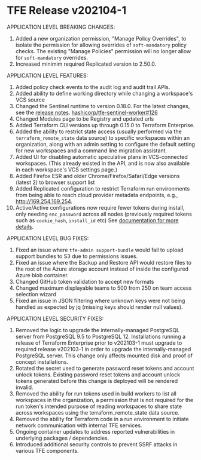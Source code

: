 # TFE Release v202104-1


APPLICATION LEVEL BREAKING CHANGES:

1. Added a new organization permission, "Manage Policy Overrides", to isolate the permission for allowing overrides of `soft-mandatory` policy checks. The existing "Manage Policies" permission will no longer allow for `soft-mandatory` overrides.
1. Increased minimim required Replicated version to 2.50.0.

APPLICATION LEVEL FEATURES:

1. Added policy check events to the audit log and audit trail APIs.
1. Added ability to define working directory while changing a workspace's VCS source
1. Changed the Sentinel runtime to version 0.18.0. For the latest changes, see the [release notes](https://docs.hashicorp.com/sentinel/changelog). [hashicorp/tfe-sentinel-worker#126](https://github.com/hashicorp/tfe-sentinel-worker/pull/126)
1. Changed Modules page to be Registry and updated urls
1. Added Terraform CLI versions up through 0.15.0 to Terraform Enterprise.
1. Added the ability to restrict state access (usually performed via the `terraform_remote_state` data source) to specific workspaces within an organization, along with an admin setting to configure the default setting for new workspaces and a command line migration assistant.
1. Added UI for disabling automatic speculative plans in VCS-connected workspaces. (This already existed in the API, and is now also available in each workspace's VCS settings page.)
1. Added Firefox ESR and older Chrome/Firefox/Safari/Edge versions (latest 2) to browser support list
1. Added Replicated configuration to restrict Terraform run environments from being able to reach cloud provider metadata endpoints, e.g., http://169.254.169.254.
1. Active/Active configurations now require fewer tokens during install, only needing `enc_password` across all nodes (previously required tokens such as `cookie_hash`, `install_id` etc) See [documentation for more details](https://www.terraform.io/docs/enterprise/install/active-active.html).


APPLICATION LEVEL BUG FIXES:
1. Fixed an issue where `tfe-admin support-bundle` would fail to upload support bundles to S3 due to permissions issues.
1. Fixed an issue where the Backup and Restore API would restore files to the root of the Azure storage account instead of inside the configured Azure blob container.
1. Changed GitHub token validation to accept new formats
1. Changed maximum displayable teams to 500 from 250 on team access selection wizard
1. Fixed an issue in JSON filtering where unknown keys were not being handled as expected by jq (missing keys should render null values).

APPLICATION LEVEL SECURITY FIXES:
1. Removed the logic to upgrade the internally-managed PostgreSQL server from PostgreSQL 9.5 to PostgreSQL 12. Installations running a release of Terraform Enterprise prior to v202103-1 must upgrade to required release v202103-1 in order to upgrade the internally-managed PostgreSQL server. This change only affects mounted disk and proof of concept installations.
1. Rotated the secret used to generate password reset tokens and account unlock tokens. Existing password reset tokens and account unlock tokens generated before this change is deployed will be rendered invalid.
1. Removed the ability for run tokens used in build workers to list all workspaces in the organization, a permission that is not required for the run token's intended purpose of reading workspaces to share state across workspaces using the terraform_remote_state data source.
1. Removed the ability for Terraform code in a run environment to initiate network communication with internal TFE services.
1. Ongoing container updates to address reported vulnerabilities in underlying packages / dependencies.
1. Introduced additional security controls to prevent SSRF attacks in various TFE components.

